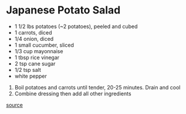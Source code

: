 # Japanese Potato Salad


* 1 1/2 lbs potatoes (~2 potatoes), peeled and cubed
* 1 carrots, diced
* 1/4 onion, diced
* 1 small cucumber, sliced
* 1/3 cup mayonnaise
* 1 tbsp rice vinegar
* 2 tsp cane sugar
* 1/2 tsp salt
* white pepper

1. Boil potatoes and carrots until tender, 20-25 minutes. Drain and cool
1. Combine dressing then add all other ingredients

[source](https://norecipes.com/japanese-potato-salad/)

